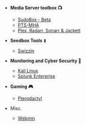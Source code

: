 - <b>Media Server toolbox :tv: </b>
  - [SudoBox - Beta](sudobox.md)
  - [PTS-MHA](pts-mha.md)
  - [Plex, Radarr, Sonarr & Jackett](pts-mha_intermitent-install.md)

- <b>Seedbox Tools :arrow_double_up: </b>
  - [Swizzin](swizzin.md)

- <b>Monitoring and Cyber Security :closed_lock_with_key:</b>

  - [Kali Linux](kali_linux.md)
  - [Splunk Enterprise](splunk_enterprise.md)

- <b>Gaming :video_game:</b>

  - [Pterodactyl](pterodactyl.md)
  
- Misc.
  
  - [Webmin](webmin.md)